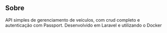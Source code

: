 
## Sobre

API simples de gerenciamento de veículos, com crud completo e autenticação com Passport.
Desenvolvido em Laravel e utilizando o Docker
